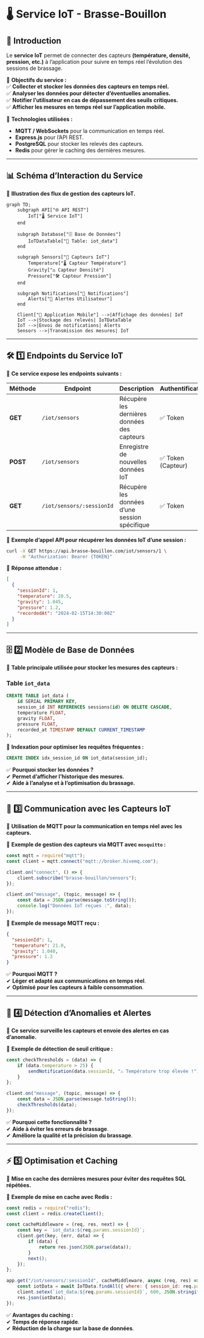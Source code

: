 # 🌡️ **Service IoT - Brasse-Bouillon**  

## 📌 **Introduction**  

Le **service IoT** permet de connecter des capteurs **(température, densité, pression, etc.)** à l’application pour suivre en temps réel l’évolution des sessions de brassage.  

📌 **Objectifs du service :**  
✅ **Collecter et stocker les données des capteurs en temps réel.**  
✅ **Analyser les données pour détecter d’éventuelles anomalies.**  
✅ **Notifier l’utilisateur en cas de dépassement des seuils critiques.**  
✅ **Afficher les mesures en temps réel sur l’application mobile.**  

📌 **Technologies utilisées :**  

- **MQTT / WebSockets** pour la communication en temps réel.  
- **Express.js** pour l’API REST.  
- **PostgreSQL** pour stocker les relevés des capteurs.  
- **Redis** pour gérer le caching des dernières mesures.  

---

## 📊 **Schéma d’Interaction du Service**

📌 **Illustration des flux de gestion des capteurs IoT.**  

```mermaid
graph TD;
    subgraph API["🌐 API REST"]
        IoT["🌡️ Service IoT"]
    end

    subgraph Database["🗄️ Base de Données"]
        IoTDataTable["📂 Table: iot_data"]
    end

    subgraph Sensors["📡 Capteurs IoT"]
        Temperature["🌡️ Capteur Température"]
        Gravity["⚖️ Capteur Densité"]
        Pressure["🛠️ Capteur Pression"]
    end

    subgraph Notifications["📢 Notifications"]
        Alerts["🔔 Alertes Utilisateur"]
    end

    Client["📱 Application Mobile"] -->|Affichage des données| IoT
    IoT -->|Stockage des relevés| IoTDataTable
    IoT -->|Envoi de notifications| Alerts
    Sensors -->|Transmission des mesures| IoT
```

---

## **🛠️ 1️⃣ Endpoints du Service IoT**

📌 **Ce service expose les endpoints suivants :**  

| Méthode | Endpoint | Description | Authentification |
|---------|------------|-------------|----------------|
| **GET** | `/iot/sensors` | Récupère les dernières données des capteurs | ✅ Token |
| **POST** | `/iot/sensors` | Enregistre de nouvelles données IoT | ✅ Token (Capteur) |
| **GET** | `/iot/sensors/:sessionId` | Récupère les données d’une session spécifique | ✅ Token |

📌 **Exemple d’appel API pour récupérer les données IoT d’une session :**  

```bash
curl -X GET https://api.brasse-bouillon.com/iot/sensors/1 \
     -H "Authorization: Bearer {TOKEN}"
```

📌 **Réponse attendue :**  

```json
[
  {
    "sessionId": 1,
    "temperature": 20.5,
    "gravity": 1.045,
    "pressure": 1.2,
    "recordedAt": "2024-02-15T14:30:00Z"
  }
]
```

---

## **🗄️ 2️⃣ Modèle de Base de Données**

📌 **Table principale utilisée pour stocker les mesures des capteurs :**  

### **Table `iot_data`**

```sql
CREATE TABLE iot_data (
    id SERIAL PRIMARY KEY,
    session_id INT REFERENCES sessions(id) ON DELETE CASCADE,
    temperature FLOAT,
    gravity FLOAT,
    pressure FLOAT,
    recorded_at TIMESTAMP DEFAULT CURRENT_TIMESTAMP
);
```

📌 **Indexation pour optimiser les requêtes fréquentes :**  

```sql
CREATE INDEX idx_session_id ON iot_data(session_id);
```

✅ **Pourquoi stocker les données ?**  
✔ **Permet d’afficher l’historique des mesures.**  
✔ **Aide à l’analyse et à l’optimisation du brassage.**  

---

## **📡 3️⃣ Communication avec les Capteurs IoT**

📌 **Utilisation de MQTT pour la communication en temps réel avec les capteurs.**  

📌 **Exemple de gestion des capteurs via MQTT avec `mosquitto` :**  

```javascript
const mqtt = require("mqtt");
const client = mqtt.connect("mqtt://broker.hivemq.com");

client.on("connect", () => {
    client.subscribe("brasse-bouillon/sensors");
});

client.on("message", (topic, message) => {
    const data = JSON.parse(message.toString());
    console.log("Données IoT reçues :", data);
});
```

📌 **Exemple de message MQTT reçu :**  

```json
{
  "sessionId": 1,
  "temperature": 21.0,
  "gravity": 1.040,
  "pressure": 1.3
}
```

✅ **Pourquoi MQTT ?**  
✔ **Léger et adapté aux communications en temps réel**.  
✔ **Optimisé pour les capteurs à faible consommation**.  

---

## **📢 4️⃣ Détection d’Anomalies et Alertes**

📌 **Ce service surveille les capteurs et envoie des alertes en cas d’anomalie.**  

📌 **Exemple de détection de seuil critique :**  

```javascript
const checkThresholds = (data) => {
    if (data.temperature > 25) {
        sendNotification(data.sessionId, "⚠️ Température trop élevée !");
    }
};

client.on("message", (topic, message) => {
    const data = JSON.parse(message.toString());
    checkThresholds(data);
});
```

✅ **Pourquoi cette fonctionnalité ?**  
✔ **Aide à éviter les erreurs de brassage**.  
✔ **Améliore la qualité et la précision du brassage**.  

---

## **⚡ 5️⃣ Optimisation et Caching**

📌 **Mise en cache des dernières mesures pour éviter des requêtes SQL répétées.**  

📌 **Exemple de mise en cache avec Redis :**  

```javascript
const redis = require("redis");
const client = redis.createClient();

const cacheMiddleware = (req, res, next) => {
    const key = `iot_data:${req.params.sessionId}`;
    client.get(key, (err, data) => {
        if (data) {
            return res.json(JSON.parse(data));
        }
        next();
    });
};

app.get("/iot/sensors/:sessionId", cacheMiddleware, async (req, res) => {
    const iotData = await IoTData.findAll({ where: { session_id: req.params.sessionId } });
    client.setex(`iot_data:${req.params.sessionId}`, 600, JSON.stringify(iotData));
    res.json(iotData);
});
```

✅ **Avantages du caching :**  
✔ **Temps de réponse rapide**.  
✔ **Réduction de la charge sur la base de données**.  
